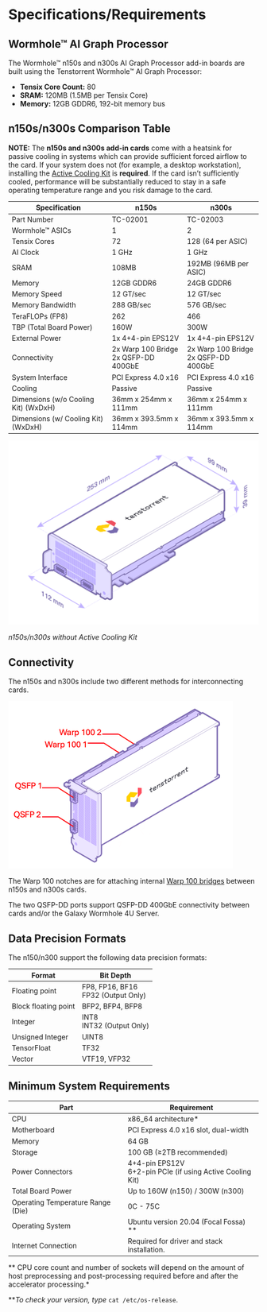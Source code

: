 # Specifications/Requirements

## Wormhole™ AI Graph Processor

The Wormhole™ n150s and n300s AI Graph Processor add-in boards are built using the Tenstorrent Wormhole™ AI Graph Processor:

- **Tensix Core Count:** 80
- **SRAM:** 120MB (1.5MB per Tensix Core)
- **Memory:** 12GB GDDR6, 192-bit memory bus

## n150s/n300s Comparison Table

**NOTE:** The **n150s and n300s add-in cards** come with a heatsink for passive cooling in systems which can provide sufficient forced airflow to the card. If your system does not (for example, a desktop workstation), installing the [Active Cooling Kit](..\ack.md) is **required**. If the card isn’t sufficiently cooled, performance will be  substantially reduced to stay in a safe operating temperature range and you risk damage to the card.

| Specification                        | n150s                                     | n300s                                     |
| ------------------------------------ | ----------------------------------------- | ----------------------------------------- |
| Part Number                          | TC-02001                                  | TC-02003                                  |
| Wormhole™ ASICs                      | 1                                         | 2                                         |
| Tensix Cores                         | 72                                        | 128 (64 per ASIC)                         |
| AI Clock                             | 1 GHz                                     | 1 GHz                                     |
| SRAM                                 | 108MB                                     | 192MB (96MB per ASIC)                     |
| Memory                               | 12GB GDDR6                                | 24GB GDDR6                                |
| Memory Speed                         | 12 GT/sec                                 | 12 GT/sec                                 |
| Memory Bandwidth                     | 288 GB/sec                                | 576 GB/sec                                |
| TeraFLOPs (FP8)                      | 262                                       | 466                                       |
| TBP (Total Board Power)              | 160W                                      | 300W                                      |
| External Power                       | 1x 4+4-pin EPS12V                         | 1x 4+4-pin EPS12V                         |
| Connectivity                         | 2x Warp 100 Bridge<br />2x QSFP-DD 400GbE | 2x Warp 100 Bridge<br />2x QSFP-DD 400GbE |
| System Interface                     | PCI Express 4.0 x16                       | PCI Express 4.0 x16                       |
| Cooling                              | Passive                                   | Passive                                   |
| Dimensions (w/o Cooling Kit) (WxDxH) | 36mm x 254mm x 111mm                      | 36mm x 254mm x 111mm                      |
| Dimensions (w/ Cooling Kit) (WxDxH)  | 36mm x 393.5mm x 114mm                    | 36mm x 393.5mm x 114mm                    |

![](./images/wh_dimensions.png)

*n150s/n300s without Active Cooling Kit*

## Connectivity

The n150s and n300s include two different methods for interconnecting cards.

<img src="./images/wh_portspec.png" style="zoom:50%;" />

The Warp 100 notches are for attaching internal [Warp 100 bridges](..\warp100.md) between n150s and n300s cards.

The two QSFP-DD ports support QSFP-DD 400GbE connectivity between cards and/or the Galaxy Wormhole 4U Server.

## Data Precision Formats

The n150/n300 support the following data precision formats:

| Format               | Bit Depth                               |
| -------------------- | --------------------------------------- |
| Floating point       | FP8, FP16, BF16<br />FP32 (Output Only) |
| Block floating point | BFP2, BFP4, BFP8                        |
| Integer              | INT8<br />INT32 (Output Only)           |
| Unsigned Integer     | UINT8                                   |
| TensorFloat          | TF32                                    |
| Vector               | VTF19, VFP32                            |

## Minimum System Requirements

| Part                              | Requirement                                                  |
| --------------------------------- | ------------------------------------------------------------ |
| CPU                               | x86_64 architecture*                                         |
| Motherboard                       | PCI Express 4.0 x16 slot, dual-width                         |
| Memory                            | 64 GB                                                        |
| Storage                           | 100 GB (≥2TB recommended)                                    |
| Power Connectors                  | 4+4-pin EPS12V<br />6+2-pin PCIe (if using Active Cooling Kit) |
| Total Board Power                 | Up to 160W (n150) / 300W (n300)                              |
| Operating Temperature Range (Die) | 0C - 75C                                                     |
| Operating System                  | Ubuntu version 20.04 (Focal Fossa) **                        |
| Internet Connection               | Required for driver and stack installation.                  |

** CPU core count and number of sockets will depend on the amount of host preprocessing and post-processing required before and after the accelerator processing.*

***To check your version, type* `cat /etc/os-release`.
